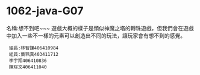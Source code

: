 # 1062-java-G07
名稱:想不到吧~~~
     遊戲大概的樣子是類似神魔之塔的轉珠遊戲，但我們會在遊戲中加入一些不一樣的元素可以創造出不同的玩法，讓玩家會有想不到的感覺。
     
     組長:林智謙406410984
     組員:葉珮真403411712
     李宇翔406410836
     陳琮文406411040
